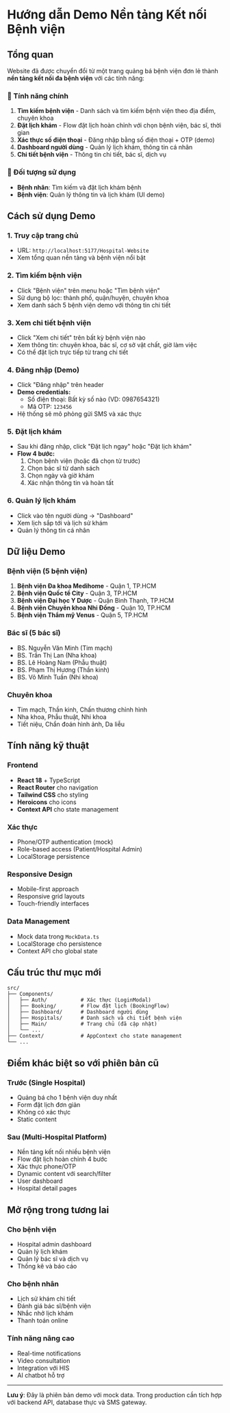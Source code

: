 # Hướng dẫn Demo Nền tảng Kết nối Bệnh viện

## Tổng quan
Website đã được chuyển đổi từ một trang quảng bá bệnh viện đơn lẻ thành **nền tảng kết nối đa bệnh viện** với các tính năng:

### 🏥 Tính năng chính
1. **Tìm kiếm bệnh viện** - Danh sách và tìm kiếm bệnh viện theo địa điểm, chuyên khoa
2. **Đặt lịch khám** - Flow đặt lịch hoàn chỉnh với chọn bệnh viện, bác sĩ, thời gian
3. **Xác thực số điện thoại** - Đăng nhập bằng số điện thoại + OTP (demo)
4. **Dashboard người dùng** - Quản lý lịch khám, thông tin cá nhân
5. **Chi tiết bệnh viện** - Thông tin chi tiết, bác sĩ, dịch vụ

### 🎯 Đối tượng sử dụng
- **Bệnh nhân**: Tìm kiếm và đặt lịch khám bệnh
- **Bệnh viện**: Quản lý thông tin và lịch khám (UI demo)

## Cách sử dụng Demo

### 1. Truy cập trang chủ
- URL: `http://localhost:5177/Hospital-Website`
- Xem tổng quan nền tảng và bệnh viện nổi bật

### 2. Tìm kiếm bệnh viện
- Click "Bệnh viện" trên menu hoặc "Tìm bệnh viện"
- Sử dụng bộ lọc: thành phố, quận/huyện, chuyên khoa
- Xem danh sách 5 bệnh viện demo với thông tin chi tiết

### 3. Xem chi tiết bệnh viện
- Click "Xem chi tiết" trên bất kỳ bệnh viện nào
- Xem thông tin: chuyên khoa, bác sĩ, cơ sở vật chất, giờ làm việc
- Có thể đặt lịch trực tiếp từ trang chi tiết

### 4. Đăng nhập (Demo)
- Click "Đăng nhập" trên header
- **Demo credentials:**
  - Số điện thoại: Bất kỳ số nào (VD: 0987654321)
  - Mã OTP: `123456`
- Hệ thống sẽ mô phỏng gửi SMS và xác thực

### 5. Đặt lịch khám
- Sau khi đăng nhập, click "Đặt lịch ngay" hoặc "Đặt lịch khám"
- **Flow 4 bước:**
  1. Chọn bệnh viện (hoặc đã chọn từ trước)
  2. Chọn bác sĩ từ danh sách
  3. Chọn ngày và giờ khám
  4. Xác nhận thông tin và hoàn tất

### 6. Quản lý lịch khám
- Click vào tên người dùng → "Dashboard"
- Xem lịch sắp tới và lịch sử khám
- Quản lý thông tin cá nhân

## Dữ liệu Demo

### Bệnh viện (5 bệnh viện)
1. **Bệnh viện Đa khoa Medihome** - Quận 1, TP.HCM
2. **Bệnh viện Quốc tế City** - Quận 3, TP.HCM  
3. **Bệnh viện Đại học Y Dược** - Quận Bình Thạnh, TP.HCM
4. **Bệnh viện Chuyên khoa Nhi Đồng** - Quận 10, TP.HCM
5. **Bệnh viện Thẩm mỹ Venus** - Quận 5, TP.HCM

### Bác sĩ (5 bác sĩ)
- BS. Nguyễn Văn Minh (Tim mạch)
- BS. Trần Thị Lan (Nha khoa)
- BS. Lê Hoàng Nam (Phẫu thuật)
- BS. Phạm Thị Hương (Thần kinh)
- BS. Võ Minh Tuấn (Nhi khoa)

### Chuyên khoa
- Tim mạch, Thần kinh, Chấn thương chỉnh hình
- Nha khoa, Phẫu thuật, Nhi khoa
- Tiết niệu, Chẩn đoán hình ảnh, Da liễu

## Tính năng kỹ thuật

### Frontend
- **React 18** + TypeScript
- **React Router** cho navigation
- **Tailwind CSS** cho styling
- **Heroicons** cho icons
- **Context API** cho state management

### Xác thực
- Phone/OTP authentication (mock)
- Role-based access (Patient/Hospital Admin)
- LocalStorage persistence

### Responsive Design
- Mobile-first approach
- Responsive grid layouts
- Touch-friendly interfaces

### Data Management
- Mock data trong `MockData.ts`
- LocalStorage cho persistence
- Context API cho global state

## Cấu trúc thư mục mới

```
src/
├── Components/
│   ├── Auth/           # Xác thực (LoginModal)
│   ├── Booking/        # Flow đặt lịch (BookingFlow)
│   ├── Dashboard/      # Dashboard người dùng
│   ├── Hospitals/      # Danh sách và chi tiết bệnh viện
│   ├── Main/           # Trang chủ (đã cập nhật)
│   └── ...
├── Context/            # AppContext cho state management
└── ...
```

## Điểm khác biệt so với phiên bản cũ

### Trước (Single Hospital)
- Quảng bá cho 1 bệnh viện duy nhất
- Form đặt lịch đơn giản
- Không có xác thực
- Static content

### Sau (Multi-Hospital Platform)
- Nền tảng kết nối nhiều bệnh viện
- Flow đặt lịch hoàn chỉnh 4 bước
- Xác thực phone/OTP
- Dynamic content với search/filter
- User dashboard
- Hospital detail pages

## Mở rộng trong tương lai

### Cho bệnh viện
- Hospital admin dashboard
- Quản lý lịch khám
- Quản lý bác sĩ và dịch vụ
- Thống kê và báo cáo

### Cho bệnh nhân  
- Lịch sử khám chi tiết
- Đánh giá bác sĩ/bệnh viện
- Nhắc nhở lịch khám
- Thanh toán online

### Tính năng nâng cao
- Real-time notifications
- Video consultation
- Integration với HIS
- AI chatbot hỗ trợ

---

**Lưu ý**: Đây là phiên bản demo với mock data. Trong production cần tích hợp với backend API, database thực và SMS gateway.
